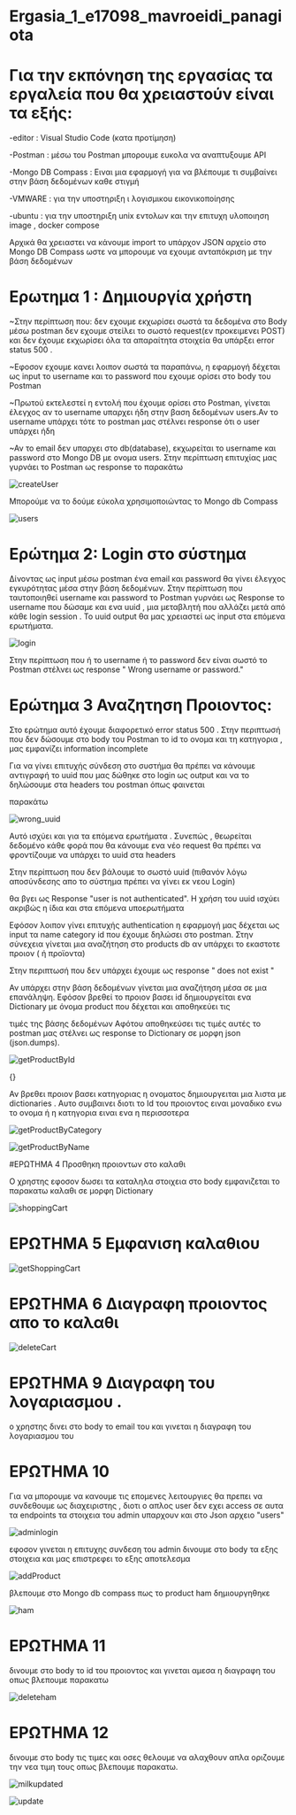 # Ergasia_1_e17098_mavroeidi_panagiota


# Για την  εκπόνηση της εργασίας τα εργαλεία που θα χρειαστούν είναι τα εξής:

-editor : Visual Studio Code (κατα προτίμηση)

-Postman : μέσω του Postman μπορουμε ευκολα να αναπτυξουμε API

-Mongo DB Compass : Ειναι μια εφαρμογή για να βλέπουμε τι συμβαίνει στην βάση δεδομένων καθε στιγμή

-VMWARE : για την υποστηριξη ι λογισμικou εικονικοποίησης

-ubuntu : για την υποστηριξη unix εντολων και την επιτυχη υλοποιηση image , docker compose


Αρχικά θα χρειαστει να κάνουμε import το υπάρχον JSON αρχείο στο Mongo DB Compass ωστε να μπορουμε να εχουμε ανταπόκριση με την βάση δεδομένων


# Ερωτημα 1 : Δημιουργία χρήστη

~Στην περίπτωση που:
 δεν εχουμε εκχωρίσει σωστά τα δεδομένα στο Body μέσω postman
 δεν εχουμε στείλει το σωστό request(εν προκειμενει POST) και
 δεν έχουμε εκχωρίσει όλα τα απαραίτητα στοιχεία
  θα υπάρξει error status 500 .

~Εφοσον εχουμε κανει λοιπον σωστά τα παραπάνω, η εφαρμογή  δέχεται ως input το username και το password που εχουμε ορίσει στο body του Postman 


~Πρωτού εκτελεστεί η εντολή που έχουμε ορίσει στο Postman, γίνεται έλεγχος αν το username υπαρχει ήδη στην βαση δεδομένων users.Αν το username υπάρχει τότε το postman μας στέλνει response ότι ο user υπάρχει ήδη

~Αν το email δεν υπαρχει στο db(database), εκχωρείται το username και password στο Mongo DB με ονομα users. Στην περίπτωση επιτυχίας μας γυρνάει το Postman ως response το παρακάτω


![createUser](https://user-images.githubusercontent.com/62929706/122966987-a745fd80-d392-11eb-9938-a042f401eb72.jpg)


 Μπορούμε να το δούμε εύκολα χρησιμοποιώντας το Mongo db Compass

![users](https://user-images.githubusercontent.com/62929706/122967111-ccd30700-d392-11eb-9c8f-52dd6f68cbf0.jpg)


# Ερώτημα 2: Login στο σύστημα

Δίνοντας ως input μέσω postman ένα email και password θα γίνει έλεγχος εγκυρότητας μέσα στην βάση δεδομένων.
Στην περίπτωση που ταυτοποιηθεί username και password το Postman γυρνάει ως Response το username που δώσαμε και ενα uuid , μια μεταβλητή που αλλάζει μετά από κάθε login session . Το uuid output θα μας χρειαστεί ως input  στα επόμενα ερωτήματα.


![login](https://user-images.githubusercontent.com/62929706/122967155-d6f50580-d392-11eb-84a7-63ccdbdfe833.jpg)

Στην περίπτωση που ή το username ή το password δεν είναι σωστό το Postman στέλνει ως response " Wrong username or password."

# Ερώτημα 3 Αναζητηση Προιοντος:

Στο ερώτημα αυτό έχουμε διαφορετικό error status 500 . Στην περιπτωσή που δεν δώσουμε στο body του Postman το id το ονομα και τη κατηγορια  , μας εμφανίζει information incomplete 

Για να γίνει επιτυχής σύνδεση στο συστήμα θα πρέπει να κάνουμε αντιγραφή το uuid που μας δώθηκε στο login ως output και να το δηλώσουμε στα headers του postman όπως φαινεται 

παρακάτω

![wrong_uuid](https://user-images.githubusercontent.com/62929706/119018728-118b0d00-b9a5-11eb-9686-b3145f7c34ba.jpg)

Αυτό ισχύει και για τα επόμενα ερωτήματα . Συνεπώς , θεωρείται δεδομένο κάθε φορά που θα κάνουμε ενα νέο request θα πρέπει να φροντίζουμε να υπάρχει το uuid στα headers

Στην περίπτωση που δεν βάλουμε το σωστό uuid (πιθανόν λόγω αποσύνδεσης απο το σύστημα πρέπει να γίνει εκ νεου Login)

θα βγει ως Response "user is not authenticated". Η χρήση του uuid ισχύει ακριβώς η ίδια και στα επόμενα υποερωτήματα

Εφόσον λοιπον γίνει επιτυχής authentication η εφαρμογή μας δέχεται ως input τα name category id που έχουμε δηλώσει στο postman. Στην σύνεχεια γίνεται μια αναζήτηση στο products db αν υπάρχει το εκαστοτε προιον ( ή προϊοντα) 



Στην περιπτωσή που δεν υπάρχει έχουμε ως response " does not exist "

Αν υπάρχει στην βάση δεδομένων γίνεται μια αναζήτηση μέσα σε μια επανάληψη. Εφόσον βρεθεί το προιον βασει id δημιουργείται ενα Dictionary με όνομα product που δέχεται και αποθηκεύει τις

τιμές της βάσης δεδομένων Αφότου αποθηκεύσει τις τιμές αυτές το postman μας στέλνει ως response το Dictionary σε μορφη json (json.dumps). 




![getProductById](https://user-images.githubusercontent.com/62929706/122967270-f9871e80-d392-11eb-8b59-530c08e7c55e.jpg)







{}


Αν βρεθει προιον βασει κατηγοριας η ονοματος δημιουργειται μια λιστα με dictionaries . Αυτο συμβαινει διοτι το Id του προιοντος ειναι μοναδικο ενω το ονομα ή η κατηγορια ειναι ενα η περισσοτερα


![getProductByCategory](https://user-images.githubusercontent.com/62929706/122967239-ef652000-d392-11eb-9530-c030ae75babd.jpg)


![getProductByName](https://user-images.githubusercontent.com/62929706/122967304-00159600-d393-11eb-9629-940dd5ece094.jpg)



#ΕΡΩΤΗΜΑ 4   Προσθηκη προιοντων στο καλαθι

Ο χρηστης εφοσον δωσει τα καταληλα στοιχεια στο body εμφανιζεται  το παρακατω καλαθι σε μορφη Dictionary


![shoppingCart](https://user-images.githubusercontent.com/62929706/122967352-0c99ee80-d393-11eb-8174-d2c4641b6527.jpg)



# ΕΡΩΤΗΜΑ 5 Εμφανιση καλαθιου


![getShoppingCart](https://user-images.githubusercontent.com/62929706/122967390-14f22980-d393-11eb-9749-e81359b970ce.jpg)


# ΕΡΩΤΗΜΑ 6 Διαγραφη προιοντος απο το καλαθι


![deleteCart](https://user-images.githubusercontent.com/62929706/122967425-1f142800-d393-11eb-9042-f34dc500a8b3.jpg)



# ΕΡΩΤΗΜΑ 9 Διαγραφη του λογαριασμου .





ο χρηστης δινει στο body το email του και γινεται η διαγραφη του λογαριασμου του


# ΕΡΩΤΗΜΑ 10
Για να μπορουμε να κανουμε τις επομενες λειτουργιες θα πρεπει να συνδεθουμε ως διαχειριστης , διοτι ο απλος user δεν εχει access σε αυτα τα endpoints
τα στοιχεια του admin υπαρχουν και στο Json αρχειο "users"


![adminlogin](https://user-images.githubusercontent.com/62929706/122967579-4539c800-d393-11eb-9f8e-cbf1c298565e.jpg)




εφοσον γινεται η επιτυχης συνδεση του admin δινουμε στο body τα εξης στοιχεια και μας επιστρεφει το εξης αποτελεσμα




![addProduct](https://user-images.githubusercontent.com/62929706/122967603-4d920300-d393-11eb-92f9-7970ff29b39a.jpg)


βλεπουμε στο Mongo db compass πως το product ham δημιουργηθηκε


![ham](https://user-images.githubusercontent.com/62929706/122967650-5be01f00-d393-11eb-919b-1b5285ffac11.jpg)



# ΕΡΩΤΗΜΑ 11
δινουμε στο body το id του προιοντος και γινεται αμεσα η διαγραφη του οπως βλεπουμε παρακατω


![deleteham](https://user-images.githubusercontent.com/62929706/122967622-5551a780-d393-11eb-9674-40c621e3ab53.jpg)




# ΕΡΩΤΗΜΑ 12
δινουμε στο body τις τιμες και οσες θελουμε να αλαχθουν απλα οριζουμε την νεα τιμη τους οπως βλεπουμε παρακατω.

![milkupdated](https://user-images.githubusercontent.com/62929706/122967783-7f0ace80-d393-11eb-9c6c-5791fcfb08cf.jpg)


![update](https://user-images.githubusercontent.com/62929706/122967797-8500af80-d393-11eb-8a62-e81a6ceb71c3.jpg)




